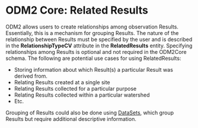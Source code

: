 ODM2 Core: Related Results
==========================

ODM2 allows users to create relationships among observation Results. Essentially, this is a mechanism for grouping Results. The nature of the relationship between Results must be specified by the user and is described in the **RelationshipTypeCV** attribute in the **RelatedResults** entity. Specifying relationships among Results is optional and not required in the ODM2Core schema. The following are potential use cases for using RelatedResults:

* Storing information about which Result(s) a particular Result was derived from.
* Relating Results created at a single site
* Relating Results collected for a particular purpose
* Relating Results collected within a particular watershed
* Etc.

Grouping of Results could also be done using [DataSets](datasets.md), which group Results but require additional descriptive information.
